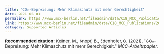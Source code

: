 ```yaml
---
title: 'CO₂-Bepreisung: Mehr Klimaschutz mit mehr Gerechtigkeit'
date: 2021-06-01
permalink: https://www.mcc-berlin.net/fileadmin/data/C18_MCC_Publications/2021_MCC_Klimaschutz_mit_mehr_Gerechtigkeit.pdf
link: https://www.mcc-berlin.net/fileadmin/data/C18_MCC_Publications/2021_MCC_Klimaschutz_mit_mehr_Gerechtigkeit.pdf
category: Supported Articles
---
```


**Recommended citation:**
Kellner, M., Knopf, B., Edenhofer, O. (2021). &quot;CO₂-Bepreisung: Mehr Klimaschutz mit mehr Gerechtigkeit.&quot; <i>MCC-Arbeitspapier</i>.
